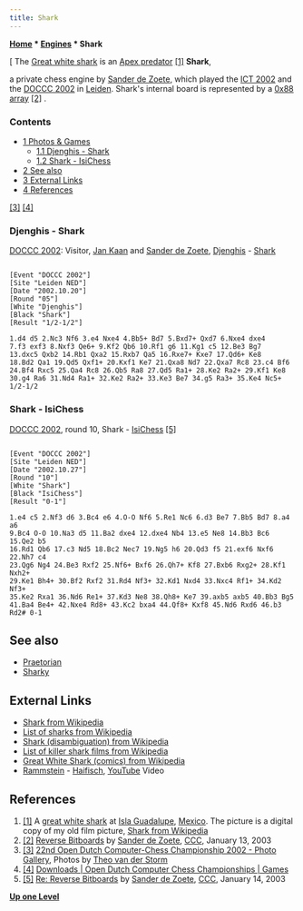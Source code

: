 ```yaml
---
title: Shark
---
```

**[Home](Home "Home") \* [Engines](Engines "Engines") \* Shark**



[ The [Great white shark](https://en.wikipedia.org/wiki/Great_white_shark) is an [Apex predator](https://en.wikipedia.org/wiki/Apex_predator) <a id="cite-note-1" href="#cite-ref-1">[1]</a>
**Shark**,  

a private chess engine by [Sander de Zoete](Sander_de_Zoete "Sander de Zoete"), which played the [ICT 2002](ICT_2002 "ICT 2002") and the [DOCCC 2002](DOCCC_2002 "DOCCC 2002") in [Leiden](https://en.wikipedia.org/wiki/Leiden). Shark's internal board is represented by a [0x88](0x88 "0x88") [array](Array "Array") <a id="cite-note-2" href="#cite-ref-2">[2]</a> . 



### Contents


* [1 Photos & Games](#photos-.26-games)
	+ [1.1 Djenghis - Shark](#djenghis---shark)
	+ [1.2 Shark - IsiChess](#shark---isichess)
* [2 See also](#see-also)
* [3 External Links](#external-links)
* [4 References](#references)






<a id="cite-note-3" href="#cite-ref-3">[3]</a> <a id="cite-note-4" href="#cite-ref-4">[4]</a>



### Djenghis - Shark


 [](http://old.csvn.nl/gallery19.html) 
[DOCCC 2002](DOCCC_2002 "DOCCC 2002"): Visitor, [Jan Kaan](index.php?title=Jan_Kaan&action=edit&redlink=1 "Jan Kaan (page does not exist)") and [Sander de Zoete](Sander_de_Zoete "Sander de Zoete"), [Djenghis](index.php?title=Djenghis&action=edit&redlink=1 "Djenghis (page does not exist)") - [Shark](index.php?title=Shark_NL&action=edit&redlink=1 "Shark NL (page does not exist)")




```

[Event "DOCCC 2002"]
[Site "Leiden NED"]
[Date "2002.10.20"]
[Round "05"]
[White "Djenghis"]
[Black "Shark"]
[Result "1/2-1/2"]

1.d4 d5 2.Nc3 Nf6 3.e4 Nxe4 4.Bb5+ Bd7 5.Bxd7+ Qxd7 6.Nxe4 dxe4
7.f3 exf3 8.Nxf3 Qe6+ 9.Kf2 Qb6 10.Rf1 g6 11.Kg1 c5 12.Be3 Bg7
13.dxc5 Qxb2 14.Rb1 Qxa2 15.Rxb7 Qa5 16.Rxe7+ Kxe7 17.Qd6+ Ke8
18.Bd2 Qa1 19.Qd5 Qxf1+ 20.Kxf1 Ke7 21.Qxa8 Nd7 22.Qxa7 Rc8 23.c4 Bf6
24.Bf4 Rxc5 25.Qa4 Rc8 26.Qb5 Ra8 27.Qd5 Ra1+ 28.Ke2 Ra2+ 29.Kf1 Ke8
30.g4 Ra6 31.Nd4 Ra1+ 32.Ke2 Ra2+ 33.Ke3 Be7 34.g5 Ra3+ 35.Ke4 Nc5+
1/2-1/2

```

### Shark - IsiChess


[DOCCC 2002](DOCCC_2002 "DOCCC 2002"), round 10, Shark - [IsiChess](IsiChess "IsiChess") <a id="cite-note-5" href="#cite-ref-5">[5]</a>




```

[Event "DOCCC 2002"]
[Site "Leiden NED"]
[Date "2002.10.27"]
[Round "10"]
[White "Shark"]
[Black "IsiChess"]
[Result "0-1"]

1.e4 c5 2.Nf3 d6 3.Bc4 e6 4.O-O Nf6 5.Re1 Nc6 6.d3 Be7 7.Bb5 Bd7 8.a4 a6
9.Bc4 O-O 10.Na3 d5 11.Ba2 dxe4 12.dxe4 Nb4 13.e5 Ne8 14.Bb3 Bc6 15.Qe2 b5
16.Rd1 Qb6 17.c3 Nd5 18.Bc2 Nec7 19.Ng5 h6 20.Qd3 f5 21.exf6 Nxf6 22.Nh7 c4
23.Qg6 Ng4 24.Be3 Rxf2 25.Nf6+ Bxf6 26.Qh7+ Kf8 27.Bxb6 Rxg2+ 28.Kf1 Nxh2+ 
29.Ke1 Bh4+ 30.Bf2 Rxf2 31.Rd4 Nf3+ 32.Kd1 Nxd4 33.Nxc4 Rf1+ 34.Kd2 Nf3+ 
35.Ke2 Rxa1 36.Nd6 Re1+ 37.Kd3 Ne8 38.Qh8+ Ke7 39.axb5 axb5 40.Bb3 Bg5 
41.Ba4 Be4+ 42.Nxe4 Rd8+ 43.Kc2 bxa4 44.Qf8+ Kxf8 45.Nd6 Rxd6 46.b3 Rd2# 0-1

```

## See also


* [Praetorian](Praetorian "Praetorian")
* [Sharky](Sharky "Sharky")


## External Links


* [Shark from Wikipedia](https://en.wikipedia.org/wiki/Shark)
* [List of sharks from Wikipedia](https://en.wikipedia.org/wiki/List_of_sharks)
* [Shark (disambiguation) from Wikipedia](https://en.wikipedia.org/wiki/Shark_%28disambiguation%29)
* [List of killer shark films from Wikipedia](https://en.wikipedia.org/wiki/List_of_killer_shark_films)
* [Great White Shark (comics) from Wikipedia](https://en.wikipedia.org/wiki/Great_White_Shark_%28comics%29)
* [Rammstein](Category:Rammstein "Category:Rammstein") - [Haifisch](https://en.wikipedia.org/wiki/Haifisch), [YouTube](https://en.wikipedia.org/wiki/YouTube) Video


 
## References


1. <a id="cite-ref-1" href="#cite-note-1">[1]</a> A [great white shark](https://en.wikipedia.org/wiki/Great_white_shark) at [Isla Guadalupe](https://en.wikipedia.org/wiki/Guadalupe_Island), [Mexico](https://en.wikipedia.org/wiki/Mexico). The picture is a digital copy of my old film picture, [Shark from Wikipedia](https://en.wikipedia.org/wiki/Shark)
2. <a id="cite-ref-2" href="#cite-note-2">[2]</a> [Reverse Bitboards](https://www.stmintz.com/ccc/index.php?id=276884) by [Sander de Zoete](Sander_de_Zoete "Sander de Zoete"), [CCC](CCC "CCC"), January 13, 2003
3. <a id="cite-ref-3" href="#cite-note-3">[3]</a> [22nd Open Dutch Computer-Chess Championship 2002 - Photo Gallery](http://old.csvn.nl/gallery19.html), Photos by [Theo van der Storm](Theo_van_der_Storm "Theo van der Storm")
4. <a id="cite-ref-4" href="#cite-note-4">[4]</a> [Downloads | Open Dutch Computer Chess Championships | Games](http://www.csvn.nl/index.php?option=com_docman&task=cat_view&gid=37&Itemid=26&lang=en&limitstart=10)
5. <a id="cite-ref-5" href="#cite-note-5">[5]</a> [Re: Reverse Bitboards](https://www.stmintz.com/ccc/index.php?id=277148) by [Sander de Zoete](Sander_de_Zoete "Sander de Zoete"), [CCC](CCC "CCC"), January 14, 2003

**[Up one Level](Engines "Engines")**







 
